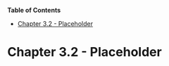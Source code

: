 <!-- START doctoc generated TOC please keep comment here to allow auto update -->
<!-- DON'T EDIT THIS SECTION, INSTEAD RE-RUN doctoc TO UPDATE -->
**Table of Contents**

- [Chapter 3.2 - Placeholder](#chapter-32---placeholder)

<!-- END doctoc generated TOC please keep comment here to allow auto update -->

# Chapter 3.2 - Placeholder
